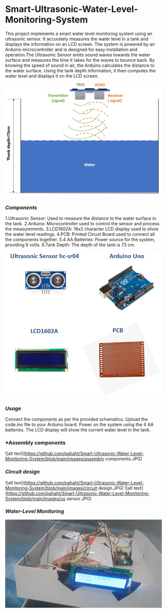 # Smart-Ultrasonic-Water-Level-Monitoring-System
This project implements a smart water level monitoring system using an ultrasonic sensor. It accurately measures the water level in a tank and displays the information on an LCD screen. The system is powered by an Arduino microcontroller and is designed for easy installation and operation.The Ultrasonic Sensor emits sound waves towards the water surface and measures the time it takes for the waves to bounce back. By knowing the speed of sound in air, the Arduino calculates the distance to the water surface. Using the tank depth information, it then computes the water level and displays it on the LCD screen.


 ![alt text](https://github.com/pahaht/Smart-Ultrasonic-Water-Level-Monitoring-System/blob/main/images/wtank.JPG)


###  *Components*
1.Ultrasonic Sensor: Used to measure the distance to the water surface in the tank.
2.Arduino: Microcontroller used to control the sensor and process the measurements.
3.LCD1602A: 16x2 character LCD display used to show the water level readings.
4.PCB: Printed Circuit Board used to connect all the components together.
5.4 AA Batteries: Power source for the system, providing 6 volts.
6.Tank Depth: The depth of the tank is 73 cm.

![alt text](https://github.com/pahaht/Smart-Ultrasonic-Water-Level-Monitoring-System/blob/main/images/component.JPG)

### *Usage*

Connect the components as per the provided schematics.
Upload the code.ino file to your Arduino board.
Power on the system using the 4 AA batteries.
The LCD display will show the current water level in the tank.

### *Assembly components

![alt text](https://github.com/pahaht/Smart-Ultrasonic-Water-Level-Monitoring-System/blob/main/images/assembly components.JPG)

### *Circuit design*
![alt text](https://github.com/pahaht/Smart-Ultrasonic-Water-Level-Monitoring-System/blob/main/images/circuit design.JPG)
![alt text](https://github.com/pahaht/Smart-Ultrasonic-Water-Level-Monitoring-System/blob/main/images/us sensor.JPG)

### *Water-Level Monitoring*

![alt text](https://github.com/pahaht/Smart-Ultrasonic-Water-Level-Monitoring-System/blob/main/images/water-measure.JPG)




